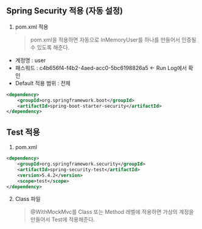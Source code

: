 ## Spring Security 적용 (자동 설정)
1. pom.xml 적용
    > pom.xml을 적용하면 자동으로 InMemoryUser를 하나를 만들어서 인증될 수 있도록 해준다.
* 계정명 : user
* 패스워드 : c4b656f4-f4b2-4aed-acc0-5bc6198826a5 <- Run Log에서 확인
* Default 적용 범위 : 전체
```xml
<dependency>
    <groupId>org.springframework.boot</groupId>
    <artifactId>spring-boot-starter-security</artifactId>
</dependency>
```
## Test 적용
1. pom.xml
```xml
<dependency>
    <groupId>org.springframework.security</groupId>
    <artifactId>spring-security-test</artifactId>
    <version>5.4.2</version>
    <scope>test</scope>
</dependency>
```
2. Class 파일
    > @WithMockMvc를 Class 또는 Method 레벨에 적용하면 가상의 계정을 만들어서 Test에 적용해준다.


